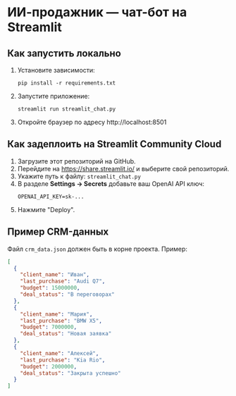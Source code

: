 # ИИ-продажник — чат-бот на Streamlit

## Как запустить локально

1. Установите зависимости:
   ```
   pip install -r requirements.txt
   ```

2. Запустите приложение:
   ```
   streamlit run streamlit_chat.py
   ```

3. Откройте браузер по адресу http://localhost:8501

## Как задеплоить на Streamlit Community Cloud

1. Загрузите этот репозиторий на GitHub.
2. Перейдите на https://share.streamlit.io/ и выберите свой репозиторий.
3. Укажите путь к файлу: `streamlit_chat.py`
4. В разделе **Settings → Secrets** добавьте ваш OpenAI API ключ:
   ```
   OPENAI_API_KEY=sk-...
   ```
5. Нажмите "Deploy".

## Пример CRM-данных

Файл `crm_data.json` должен быть в корне проекта. Пример:
```json
[
  {
    "client_name": "Иван",
    "last_purchase": "Audi Q7",
    "budget": 15000000,
    "deal_status": "В переговорах"
  },
  {
    "client_name": "Мария",
    "last_purchase": "BMW X5",
    "budget": 7000000,
    "deal_status": "Новая заявка"
  },
  {
    "client_name": "Алексей",
    "last_purchase": "Kia Rio",
    "budget": 2000000,
    "deal_status": "Закрыта успешно"
  }
]
``` 